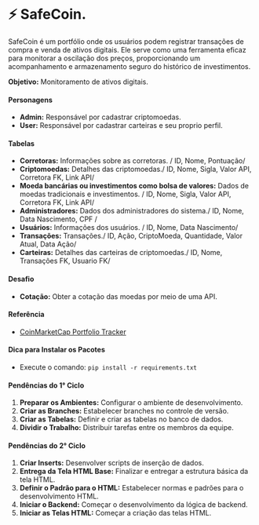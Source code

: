 # ⚡ SafeCoin.
SafeCoin é um portfólio onde os usuários podem registrar transações de compra e venda de ativos digitais. Ele serve como uma ferramenta eficaz para monitorar a oscilação dos preços, proporcionando um acompanhamento  e armazenamento seguro do histórico de investimentos.

**Objetivo:** Monitoramento de ativos digitais.

#### Personagens

- **Admin:** Responsável por cadastrar criptomoedas.
- **User:** Responsável por cadastrar carteiras e seu proprio perfil.

#### Tabelas

- **Corretoras:** Informações sobre as corretoras. / ID, Nome, Pontuação/ 
- **Criptomoedas:** Detalhes das criptomoedas./ ID, Nome, Sigla, Valor API, Corretora FK, Link API/ 
- **Moeda bancárias ou investimentos como bolsa de valores:** Dados de moedas tradicionais e investimentos. / ID, Nome, Sigla, Valor API, Corretora FK, Link API/ 
- **Administradores:** Dados dos administradores do sistema./ ID, Nome, Data Nascimento, CPF / 
- **Usuários:** Informações dos usuários. / ID, Nome, Data Nascimento/ 
- **Transações:** Transações./ ID, Ação, CriptoMoeda, Quantidade, Valor Atual, Data Ação/ 
- **Carteiras:** Detalhes das carteiras de criptomoedas./ ID, Nome, Transações FK, Usuario FK/  

#### Desafio

- **Cotação:** Obter a cotação das moedas por meio de uma API.

#### Referência

- [CoinMarketCap Portfolio Tracker](https://coinmarketcap.com/pt-br/portfolio-tracker/)

#### Dica para Instalar os Pacotes

- Execute o comando: `pip install -r requirements.txt`

#### Pendências do 1° Ciclo

1. **Preparar os Ambientes:** Configurar o ambiente de desenvolvimento.
2. **Criar as Branches:** Estabelecer branches no controle de versão.
3. **Criar as Tabelas:** Definir e criar as tabelas no banco de dados.
4. **Dividir o Trabalho:** Distribuir tarefas entre os membros da equipe.

#### Pendências do 2° Ciclo

1. **Criar Inserts:** Desenvolver scripts de inserção de dados.
2. **Entrega da Tela HTML Base:** Finalizar e entregar a estrutura básica da tela HTML.
3. **Definir o Padrão para o HTML:** Estabelecer normas e padrões para o desenvolvimento HTML.
4. **Iniciar o Backend:** Começar o desenvolvimento da lógica de backend.
5. **Iniciar as Telas HTML:** Começar a criação das telas HTML.